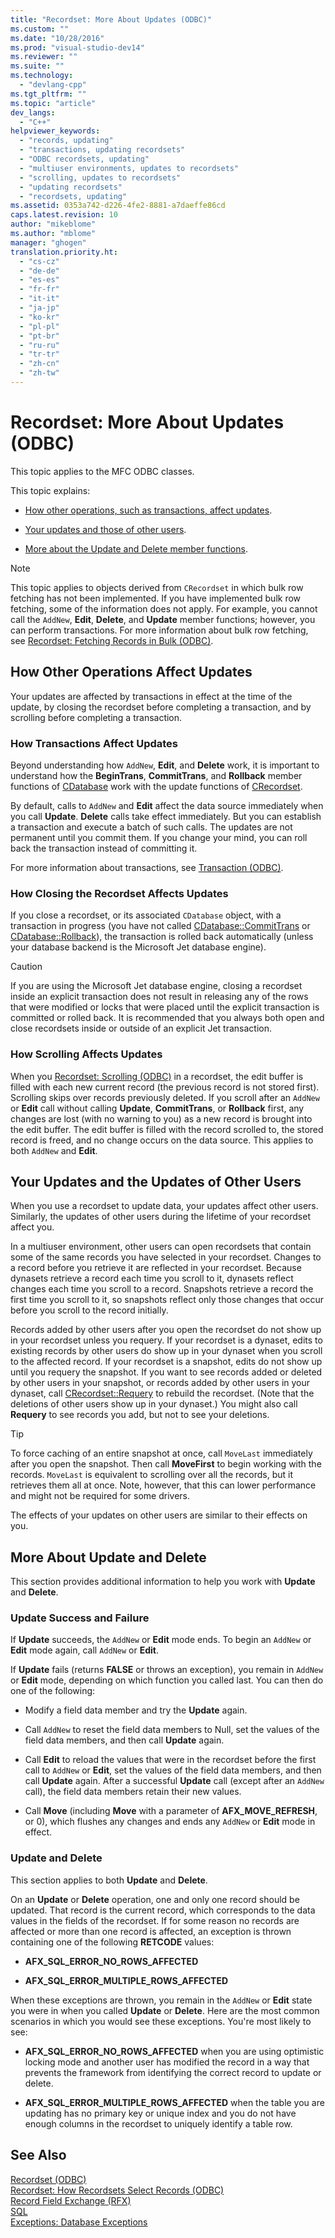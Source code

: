```yaml
---
title: "Recordset: More About Updates (ODBC)"
ms.custom: ""
ms.date: "10/28/2016"
ms.prod: "visual-studio-dev14"
ms.reviewer: ""
ms.suite: ""
ms.technology: 
  - "devlang-cpp"
ms.tgt_pltfrm: ""
ms.topic: "article"
dev_langs: 
  - "C++"
helpviewer_keywords: 
  - "records, updating"
  - "transactions, updating recordsets"
  - "ODBC recordsets, updating"
  - "multiuser environments, updates to recordsets"
  - "scrolling, updates to recordsets"
  - "updating recordsets"
  - "recordsets, updating"
ms.assetid: 0353a742-d226-4fe2-8881-a7daeffe86cd
caps.latest.revision: 10
author: "mikeblome"
ms.author: "mblome"
manager: "ghogen"
translation.priority.ht: 
  - "cs-cz"
  - "de-de"
  - "es-es"
  - "fr-fr"
  - "it-it"
  - "ja-jp"
  - "ko-kr"
  - "pl-pl"
  - "pt-br"
  - "ru-ru"
  - "tr-tr"
  - "zh-cn"
  - "zh-tw"
---
```

# Recordset: More About Updates (ODBC)
This topic applies to the MFC ODBC classes.  
  
 This topic explains:  
  
-   [How other operations, such as transactions, affect updates](#_core_how_transactions_affect_updates).  
  
-   [Your updates and those of other users](#_core_your_updates_and_the_updates_of_other_users).  
  
-   [More about the Update and Delete member functions](#_core_more_about_update_and_delete).  
  
> [!NOTE]
>  This topic applies to objects derived from `CRecordset` in which bulk row fetching has not been implemented. If you have implemented bulk row fetching, some of the information does not apply. For example, you cannot call the `AddNew`, **Edit**, **Delete**, and **Update** member functions; however, you can perform transactions. For more information about bulk row fetching, see [Recordset: Fetching Records in Bulk (ODBC)](../../data/odbc/recordset-fetching-records-in-bulk-odbc.md).  
  
##  <a name="_core_how_other_operations_affect_updates"></a> How Other Operations Affect Updates  
 Your updates are affected by transactions in effect at the time of the update, by closing the recordset before completing a transaction, and by scrolling before completing a transaction.  
  
###  <a name="_core_how_transactions_affect_updates"></a> How Transactions Affect Updates  
 Beyond understanding how `AddNew`, **Edit**, and **Delete** work, it is important to understand how the **BeginTrans**, **CommitTrans**, and **Rollback** member functions of [CDatabase](../../mfc/reference/cdatabase-class.md) work with the update functions of [CRecordset](../../mfc/reference/crecordset-class.md).  
  
 By default, calls to `AddNew` and **Edit** affect the data source immediately when you call **Update**. **Delete** calls take effect immediately. But you can establish a transaction and execute a batch of such calls. The updates are not permanent until you commit them. If you change your mind, you can roll back the transaction instead of committing it.  
  
 For more information about transactions, see [Transaction (ODBC)](../../data/odbc/transaction-odbc.md).  
  
###  <a name="_core_how_closing_the_recordset_affects_updates"></a> How Closing the Recordset Affects Updates  
 If you close a recordset, or its associated `CDatabase` object, with a transaction in progress (you have not called [CDatabase::CommitTrans](../Topic/CDatabase::CommitTrans.md) or [CDatabase::Rollback](../Topic/CDatabase::Rollback.md)), the transaction is rolled back automatically (unless your database backend is the Microsoft Jet database engine).  
  
> [!CAUTION]
>  If you are using the Microsoft Jet database engine, closing a recordset inside an explicit transaction does not result in releasing any of the rows that were modified or locks that were placed until the explicit transaction is committed or rolled back. It is recommended that you always both open and close recordsets inside or outside of an explicit Jet transaction.  
  
###  <a name="_core_how_scrolling_affects_updates"></a> How Scrolling Affects Updates  
 When you [Recordset: Scrolling (ODBC)](../../data/odbc/recordset-scrolling-odbc.md) in a recordset, the edit buffer is filled with each new current record (the previous record is not stored first). Scrolling skips over records previously deleted. If you scroll after an `AddNew` or **Edit** call without calling **Update**, **CommitTrans**, or **Rollback** first, any changes are lost (with no warning to you) as a new record is brought into the edit buffer. The edit buffer is filled with the record scrolled to, the stored record is freed, and no change occurs on the data source. This applies to both `AddNew` and **Edit**.  
  
##  <a name="_core_your_updates_and_the_updates_of_other_users"></a> Your Updates and the Updates of Other Users  
 When you use a recordset to update data, your updates affect other users. Similarly, the updates of other users during the lifetime of your recordset affect you.  
  
 In a multiuser environment, other users can open recordsets that contain some of the same records you have selected in your recordset. Changes to a record before you retrieve it are reflected in your recordset. Because dynasets retrieve a record each time you scroll to it, dynasets reflect changes each time you scroll to a record. Snapshots retrieve a record the first time you scroll to it, so snapshots reflect only those changes that occur before you scroll to the record initially.  
  
 Records added by other users after you open the recordset do not show up in your recordset unless you requery. If your recordset is a dynaset, edits to existing records by other users do show up in your dynaset when you scroll to the affected record. If your recordset is a snapshot, edits do not show up until you requery the snapshot. If you want to see records added or deleted by other users in your snapshot, or records added by other users in your dynaset, call [CRecordset::Requery](../Topic/CRecordset::Requery.md) to rebuild the recordset. (Note that the deletions of other users show up in your dynaset.) You might also call **Requery** to see records you add, but not to see your deletions.  
  
> [!TIP]
>  To force caching of an entire snapshot at once, call `MoveLast` immediately after you open the snapshot. Then call **MoveFirst** to begin working with the records. `MoveLast` is equivalent to scrolling over all the records, but it retrieves them all at once. Note, however, that this can lower performance and might not be required for some drivers.  
  
 The effects of your updates on other users are similar to their effects on you.  
  
##  <a name="_core_more_about_update_and_delete"></a> More About Update and Delete  
 This section provides additional information to help you work with **Update** and **Delete**.  
  
### Update Success and Failure  
 If **Update** succeeds, the `AddNew` or **Edit** mode ends. To begin an `AddNew` or **Edit** mode again, call `AddNew` or **Edit**.  
  
 If **Update** fails (returns **FALSE** or throws an exception), you remain in `AddNew` or **Edit** mode, depending on which function you called last. You can then do one of the following:  
  
-   Modify a field data member and try the **Update** again.  
  
-   Call `AddNew` to reset the field data members to Null, set the values of the field data members, and then call **Update** again.  
  
-   Call **Edit** to reload the values that were in the recordset before the first call to `AddNew` or **Edit**, set the values of the field data members, and then call **Update** again. After a successful **Update** call (except after an `AddNew` call), the field data members retain their new values.  
  
-   Call **Move** (including **Move** with a parameter of **AFX_MOVE_REFRESH**, or 0), which flushes any changes and ends any `AddNew` or **Edit** mode in effect.  
  
### Update and Delete  
 This section applies to both **Update** and **Delete**.  
  
 On an **Update** or **Delete** operation, one and only one record should be updated. That record is the current record, which corresponds to the data values in the fields of the recordset. If for some reason no records are affected or more than one record is affected, an exception is thrown containing one of the following **RETCODE** values:  
  
-   **AFX_SQL_ERROR_NO_ROWS_AFFECTED**  
  
-   **AFX_SQL_ERROR_MULTIPLE_ROWS_AFFECTED**  
  
 When these exceptions are thrown, you remain in the `AddNew` or **Edit** state you were in when you called **Update** or **Delete**. Here are the most common scenarios in which you would see these exceptions. You're most likely to see:  
  
-   **AFX_SQL_ERROR_NO_ROWS_AFFECTED** when you are using optimistic locking mode and another user has modified the record in a way that prevents the framework from identifying the correct record to update or delete.  
  
-   **AFX_SQL_ERROR_MULTIPLE_ROWS_AFFECTED** when the table you are updating has no primary key or unique index and you do not have enough columns in the recordset to uniquely identify a table row.  
  
## See Also  
 [Recordset (ODBC)](../../data/odbc/recordset-odbc.md)   
 [Recordset: How Recordsets Select Records (ODBC)](../../data/odbc/recordset-how-recordsets-select-records-odbc.md)   
 [Record Field Exchange (RFX)](../../data/odbc/record-field-exchange-rfx.md)   
 [SQL](../../data/odbc/sql.md)   
 [Exceptions: Database Exceptions](../../mfc/exceptions-database-exceptions.md)